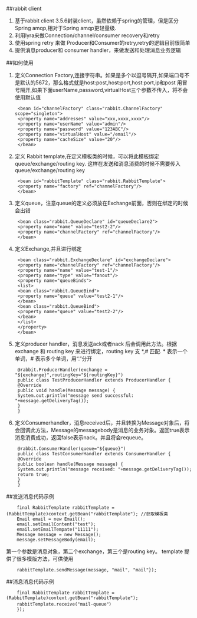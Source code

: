 ##rabbit client
 1. 基于rabbit client 3.5.6封装client，虽然依赖于spring的管理，但是区分Spring amqp,相对于Spring amqp更轻量级.
 2. 利用lyra来做Connection/channel/consumer recovery和retry
 3. 使用spring retry 来做 Producer和Consumer的retry,retry的逻辑目前很简单
 4. 提供消息producer和 consumer handler，来做发送和处理消息业务逻辑

##如何使用

1. 定义Connection Factory,连接字符串。如果是多个以逗号隔开,如果端口号不是默认的5672，那么格式就是host:post,host:port,host:port,ip和post 用冒号隔开,如果下面userName,password,virtualHost三个参数不传入，将不会使用默认值


        <bean id="channelFactory" class="rabbit.ChannelFactory" scope="singleton">
        <property name="addresses" value="xxx,xxxx,xxxx"/>
        <property name="userName" value="admin"/>
        <property name="password" value="123ABC"/>
        <property name="virtualHost" value="/email"/>
        <property name="cacheSize" value="20"/>
        </bean>

2. 定义 Rabbit template,在定义模板类的时候，可以将此模板绑定queue/exchange/routing key. 这样在发送和消息消费的时候不需要传入queue/exchange/routing key

        <bean id="rabbitTemplate" class="rabbit.RabbitTemplate">
        <property name="factory" ref="channelFactory"/>
        </bean>

3. 定义queue，注意queue的定义必须放在Exchange前面，否则在绑定的时候会出错
        <bean class="rabbit.QueueDeclare" id="queueDeclare1">
        <property name="name" value="test2-1"/>
        <property name="channelFactory" ref="channelFactory"/>
        </bean>

        <bean class="rabbit.QueueDeclare" id="queueDeclare2">
        <property name="name" value="test2-2"/>
        <property name="channelFactory" ref="channelFactory"/>
        </bean>

4. 定义Exchange,并且进行绑定

        <bean class="rabbit.ExchangeDeclare" id="exchangeDeclare">
        <property name="channelFactory" ref="channelFactory"/>
        <property name="name" value="test-1"/>
        <property name="type" value="fanout"/>
        <property name="queueBinds">
        <list>
        <bean class="rabbit.QueueBind">
        <property name="queue" value="test2-1"/>
        </bean>
        <bean class="rabbit.QueueBind">
        <property name="queue" value="test2-2"/>
        </bean>
        </list>
        </property>
        </bean>


5. 定义producer handler，消息发送ack或者nack 后会调用此方法。根据exchange 和 routing key 来进行绑定，routing key 支 *,# 匹配. * 表示一个单词，# 表示多个单词，用“.”分开

        @rabbit.ProducerHandler(exchange = "${exchange}",routingKey="${routingKey}")
        public class TestProducerHandler extends ProducerHandler {
        @Override
        public void handle(Message message) {
        System.out.println("message send successful: "+message.getDeliveryTag());
        }
        }
6. 定义Consumerhandler，消息received后，并且转换为Message对象后，将会回调此方法，Message的messagebody是消息的业务对象。返回true表示消息消费成功，返回false表示nack。并且将会requeue。

        @rabbit.ConsumerHandler(queue="${queue}")
        public class TestConsumerHandler extends ConsumerHandler {
        @Override
        public boolean handle(Message message) {
        System.out.println("message received: "+message.getDeliveryTag());
        return true;
        }
        }

##发送消息代码示例

        final RabbitTemplate rabbitTemplate = (RabbitTemplate)context.getBean("rabbitTemplate"); //获取模板类
        Email email = new Email();
        email.setEmailContent("test");
        email.setEmailTempate("11111");
        Message message = new Message();
        message.setMessageBody(email);

第一个参数是消息对象，第二个exchange，第三个是routing key。
template 提供了很多模版方法，可供使用

        rabbitTemplate.sendMessage(message, "mail", "mail"});

##消息消息代码示例

        final RabbitTemplate rabbitTemplate = (RabbitTemplate)context.getBean("rabbitTemplate");
        rabbitTemplate.receive("mail-queue"）
        });

